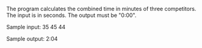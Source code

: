 The program calculates the combined time in minutes of three competitors. The input is in seconds. The output must be "0:00". 

Sample input: 35 45 44

Sample output: 2:04
